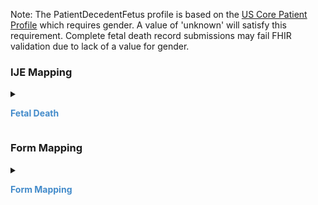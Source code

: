  Note: The PatientDecedentFetus profile is based on the [US Core Patient Profile](http://hl7.org/fhir/us/core/STU5.0.1/StructureDefinition-us-core-patient.html) which requires gender.  A value of 'unknown' will satisfy this requirement.
 Complete fetal death record submissions may fail FHIR validation due to lack of a value for gender.

### IJE Mapping

<style>
 .context-menu {cursor: context-menu; color: #438bca;}
 .context-menu:hover {opacity: 0.5;}
</style>
<details>

<summary>

<strong class='context-menu'> Fetal Death </strong>

</summary>
<table class='grid'>
<thead>
  <tr>
    <th style='text-align: center'><strong>Use Case</strong></th>
    <th><strong>#</strong></th>
    <th><strong>Description</strong></th>
    <th><strong>IJE Name</strong></th>
    <th><strong>Field</strong></th>
    <th><strong>Type</strong></th>
    <th><strong>Value Set/Comments</strong></th>
  </tr>
</thead>
<tbody>
<tr>
  <td style='text-align: center'>Fetal Death</td>
  <td>1</td>
  <td>Date of Delivery (Fetus)--Year</td>
  <td>FDOD_YR</td>
  <td>birthDate</td>
  <td>date</td>
  <td>See <a href='{{site.data.fhir.ver.hl7fhirusvrcommonlibrary}}/usage.html#birth-date-and-time'>note on birth date and time</a></td>
</tr>
<tr>
  <td style='text-align: center'>Fetal Death</td>
  <td>2</td>
  <td>State, U.S. Territory or Canadian Province of Place of Delivery - code</td>
  <td>DSTATE</td>
  <td>extension[birthPlace].value[x].state</td>
  <td>codeable</td>
  <td><a href='{{site.data.fhir.ver.hl7fhirusvrcommonlibrary}}/ValueSet-ValueSet-jurisdiction-vr.html'>ValueSetJurisdictionVitalRecords</a> </td>
</tr>
<tr>
  <td style='text-align: center'>Fetal Death</td>
  <td>6</td>
  <td>Time of Delivery</td>
  <td>TD</td>
  <td>birthDate.extension[patient-birthTime]</td>
  <td>dateTime</td>
  <td>See <a href='{{site.data.fhir.ver.hl7fhirusvrcommonlibrary}}/usage.html#birth-date-and-time'>note on birth date and time</a></td>
</tr>
<tr>
  <td style='text-align: center'>Fetal Death</td>
  <td>7</td>
  <td>Sex</td>
  <td>FSEX</td>
  <td>extension[birthsex].value</td>
  <td>codeable</td>
  <td><a href='{{site.data.fhir.ver.hl7fhirusvrcommonlibrary}}/ValueSet-ValueSet-sex-assigned-at-birth-vr.html'>ValueSetSexAssignedAtBirthVitalRecords</a></td>
</tr>
<tr>
  <td style='text-align: center'>Fetal Death</td>
  <td>8</td>
  <td>Date of Delivery (Fetus)--Month</td>
  <td>FDOD_MO</td>
  <td>birthDate</td>
  <td>date</td>
  <td>See <a href='{{site.data.fhir.ver.hl7fhirusvrcommonlibrary}}/usage.html#birth-date-and-time'>note on birth date and time</a></td>
</tr>
<tr>
  <td style='text-align: center'>Fetal Death</td>
  <td>9</td>
  <td>Date of Delivery (Fetus)--Day</td>
  <td>FDOD_DY</td>
  <td>birthDate</td>
  <td>date</td>
  <td>See <a href='{{site.data.fhir.ver.hl7fhirusvrcommonlibrary}}/usage.html#birth-date-and-time'>note on birth date and time</a></td>
</tr>
<tr>
  <td style='text-align: center'>Fetal Death</td>
  <td>10</td>
  <td>County of Delivery</td>
  <td>CNTYO</td>
  <td>extension[birthPlace].value[x].district.extension[districtCode]</td>
  <td>integer</td>
  <td>See <a href='{{site.data.fhir.ver.hl7fhirusvrcommonlibrary}}/usage.html#county-codes'>CountyCodes</a></td>
</tr>
<tr>
  <td style='text-align: center'>Fetal Death</td>
  <td>151</td>
  <td>Plurality</td>
  <td>PLUR</td>
  <td>extension[patient-multipleBirthTotal].valuePositiveInt</td>
  <td>integer</td>
  <td></td>
</tr>
<tr>
  <td style='text-align: center'>Fetal Death</td>
  <td>152</td>
  <td>Set Order</td>
  <td>SORD</td>
  <td>multipleBirth[x]</td>
  <td>integer</td>
  <td></td>
</tr>
<tr>
  <td style='text-align: center'>Fetal Death</td>
  <td>155</td>
  <td>Plurality--Edit Flag</td>
  <td>PLUR_BYPASS</td>
  <td>multipleBirth.extension[bypassEditFlag].value</td>
  <td>codeable</td>
  <td><a href='{{site.data.fhir.ver.hl7fhirusvrcommonlibrary}}/ValueSet-ValueSet-plurality-edit-flags-vr.html'>ValueSetPluralityEditFlagsVitalRecords</a>, <br />See <a href='usage.html#handling-of-edit-flags'>Handling of edit flags</a></td>
</tr>
<tr>
  <td style='text-align: center'>Fetal Death</td>
  <td>171</td>
  <td>Mother's Reported Age</td>
  <td>MAGER</td>
  <td>extension[parentReportedAgeAtDelivery].extension[reportedAge].value, <br />extension[parentReportedAgeAtDelivery].extension[motherOrFather].value='MTH'</td>
  <td>quantity</td>
  <td></td>
</tr>
<tr>
  <td style='text-align: center'>Fetal Death</td>
  <td>172</td>
  <td>Father's Reported Age</td>
  <td>FAGER</td>
  <td>extension[parentReportedAgeAtDelivery].extension[reportedAge].value, <br />extension[parentReportedAgeAtDelivery].extension[motherOrFather].value='FTH'</td>
  <td>quantity</td>
  <td></td>
</tr>
<tr>
  <td style='text-align: center'>Fetal Death</td>
  <td>219</td>
  <td>Fetus First Name</td>
  <td>FETFNAME</td>
  <td>name.given, <br />name.use = official</td>
  <td>string</td>
  <td>See <a href='usage.html#child-and-decedent-fetus-name'>note on Child and Decedent Fetus name</a></td>
</tr>
<tr>
  <td style='text-align: center'>Fetal Death</td>
  <td>220</td>
  <td>Fetus Middle Name</td>
  <td>FETMNAME</td>
  <td>name.given, <br />name.use = official</td>
  <td>string</td>
  <td>See <a href='usage.html#child-and-decedent-fetus-name'>note on Child and Decedent Fetus name</a></td>
</tr>
<tr>
  <td style='text-align: center'>Fetal Death</td>
  <td>221</td>
  <td>Fetus Last Name</td>
  <td>FETLNAME</td>
  <td>name.family, name.use = official. (absence is equivalent to ‘UNKNOWN’.)</td>
  <td>string </td>
  <td>See <a href='usage.html#child-and-decedent-fetus-name'>note on Child and Decedent Fetus name</a></td>
</tr>
<tr>
  <td style='text-align: center'>Fetal Death</td>
  <td>222</td>
  <td>Fetus Surname Suffix</td>
  <td>SUFFIX</td>
  <td>name.suffix, <br />name.use = official</td>
  <td>string</td>
  <td></td>
</tr>

</tbody>
</table>

</details>
<p></p>


### Form Mapping
<details>

<summary>

<strong class='context-menu' >Form Mapping</strong>

</summary>
<table class='grid'>
<thead>
  <tr>
    <th style='text-align: center'><strong>Item #</strong></th>
    <th><strong>Form Field</strong></th>
    <th><strong>FHIR Profile Field</strong></th>
    <th><strong>Reference</strong></th>
  </tr>
</thead>
<tbody>
<tr>
  <td style='text-align: center'>1</td>
  <td>Name of Fetus</td>
  <td>name</td>
  <td><a href='https://www.cdc.gov/nchs/data/dvs/FDEATH11-03finalACC.pdf'> Report of Fetal Death</a></td>
</tr>
<tr>
  <td style='text-align: center'>2</td>
  <td>Time of Delivery</td>
  <td>-</td>
  <td><a href='https://www.cdc.gov/nchs/data/dvs/FDEATH11-03finalACC.pdf'> Report of Fetal Death</a></td>
</tr>
<tr>
  <td style='text-align: center'>3</td>
  <td>Sex</td>
  <td>-</td>
  <td><a href='https://www.cdc.gov/nchs/data/dvs/FDEATH11-03finalACC.pdf'> Report of Fetal Death</a></td>
</tr>
<tr>
  <td style='text-align: center'>4</td>
  <td>Date of Delivery</td>
  <td>birthDate</td>
  <td><a href='https://www.cdc.gov/nchs/data/dvs/FDEATH11-03finalACC.pdf'> Report of Fetal Death</a></td>
</tr>
<tr>
  <td style='text-align: center'>5a</td>
  <td>City, Town, or Location of Delivery</td>
  <td>-</td>
  <td><a href='https://www.cdc.gov/nchs/data/dvs/FDEATH11-03finalACC.pdf'> Report of Fetal Death</a></td>
</tr>
<tr>
  <td style='text-align: center'>5b</td>
  <td>Zip Code of Delivery</td>
  <td>-</td>
  <td><a href='https://www.cdc.gov/nchs/data/dvs/FDEATH11-03finalACC.pdf'> Report of Fetal Death</a></td>
</tr>
<tr>
  <td style='text-align: center'>6</td>
  <td>County of Delivery</td>
  <td>-</td>
  <td><a href='https://www.cdc.gov/nchs/data/dvs/FDEATH11-03finalACC.pdf'> Report of Fetal Death</a></td>
</tr>
<tr>
  <td style='text-align: center'>33</td>
  <td>Plurality</td>
  <td>-</td>
  <td><a href='https://www.cdc.gov/nchs/data/dvs/FDEATH11-03finalACC.pdf'> Report of Fetal Death</a></td>
</tr>
<tr>
  <td style='text-align: center'>34</td>
  <td>If Not Single Birth-Born First, Second, Third, etc.</td>
  <td>multipleBirthInteger</td>
  <td><a href='https://www.cdc.gov/nchs/data/dvs/FDEATH11-03finalACC.pdf'> Report of Fetal Death</a></td>
</tr>
<tr>
  <td style='text-align: center'>3</td>
  <td>City, Town or Location of delivery</td>
  <td>-</td>
  <td><a href='https://www.cdc.gov/nchs/data/dvs/fetal-death-facility-worksheet-2019-508.pdf'> Facility Worksheet for the Report of Fetal Death</a></td>
</tr>
<tr>
  <td style='text-align: center'>4</td>
  <td>County of delivery</td>
  <td>-</td>
  <td><a href='https://www.cdc.gov/nchs/data/dvs/fetal-death-facility-worksheet-2019-508.pdf'> Facility Worksheet for the Report of Fetal Death</a></td>
</tr>
<tr>
  <td style='text-align: center'>12</td>
  <td>Date of delivery</td>
  <td>birthDate</td>
  <td><a href='https://www.cdc.gov/nchs/data/dvs/fetal-death-facility-worksheet-2019-508.pdf'> Facility Worksheet for the Report of Fetal Death</a></td>
</tr>
<tr>
  <td style='text-align: center'>13</td>
  <td>Time of delivery</td>
  <td>-</td>
  <td><a href='https://www.cdc.gov/nchs/data/dvs/fetal-death-facility-worksheet-2019-508.pdf'> Facility Worksheet for the Report of Fetal Death</a></td>
</tr>
<tr>
  <td style='text-align: center'>21</td>
  <td>Sex</td>
  <td>-</td>
  <td><a href='https://www.cdc.gov/nchs/data/dvs/fetal-death-facility-worksheet-2019-508.pdf'> Facility Worksheet for the Report of Fetal Death</a></td>
</tr>
<tr>
  <td style='text-align: center'>22</td>
  <td>Plurality</td>
  <td>-</td>
  <td><a href='https://www.cdc.gov/nchs/data/dvs/fetal-death-facility-worksheet-2019-508.pdf'> Facility Worksheet for the Report of Fetal Death</a></td>
</tr>
<tr>
  <td style='text-align: center'>23</td>
  <td>If not single delivery, order delivered in the pregnancy</td>
  <td>multipleBirthInteger</td>
  <td><a href='https://www.cdc.gov/nchs/data/dvs/fetal-death-facility-worksheet-2019-508.pdf'> Facility Worksheet for the Report of Fetal Death</a></td>
</tr>
<tr>
  <td style='text-align: center'>1</td>
  <td>Would you like to name the child?</td>
  <td>name</td>
  <td><a href='https://www.cdc.gov/nchs/data/dvs/fetal-death-mother-worksheet-english-2019-508.pdf'> Patient’s Worksheet for the Report of Fetal Death</a></td>
</tr>
</tbody>
</table>

</details>
<p></p>
